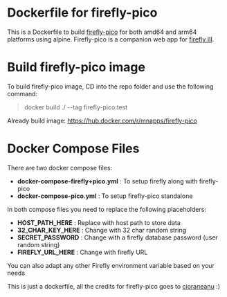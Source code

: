 # Dockerfile for firefly-pico
This is a Dockerfile to build [firefly-pico](https://github.com/cioraneanu/firefly-pico) for both amd64 and arm64 platforms using alpine.
Firefly-pico is a companion web app for [firefly III](https://github.com/firefly-iii/firefly-iii).

# Build firefly-pico image
To build firefly-pico image, CD into the repo folder and use the following command:

> docker build ./ --tag firefly-pico:test

Already build image: https://hub.docker.com/r/mnapps/firefly-pico

# Docker Compose Files
There are two docker compose files:
* **docker-compose-firefly+pico.yml** : To setup firefly along with firefly-pico
* **docker-compose-pico.yml** : To setup firefly-pico standalone

In both compose files you need to replace the following placeholders:
* **HOST_PATH_HERE** : Replace with host path to store data
* **32_CHAR_KEY_HERE** : Change with 32 char random string
* **SECRET_PASSWORD** : Change with a firefly database password (user random string)
* **FIREFLY_URL_HERE** : Change with firefly URL

You can also adapt any other Firefly environment variable based on your needs 

This is just a dockerfile, all the credits for firefly-pico goes to [cioraneanu](https://github.com/cioraneanu) :)